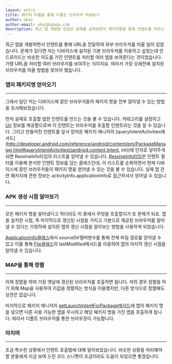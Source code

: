 ```yaml
---
layout: entry
title: 패키지 이름을 통해 디폴트 브라우저 띄워보기
author: akaz
author-email: akaz@spoqa.com
description: 최근 앱 개발중 있었던 문제를 살펴보면서 패키지명을 통해 인텐트를 띄우는 방법을 알아봅니다.
---
```


최근 앱을 개발하면서 인텐트를 통해 URL을 전달하여 외부 브라우저를 띄울 일이 있었습니다. 문제가 있다면 저는 디바이스에 설치된 기본 브라우저를 이용하고 싶었는데 안드로이드는 비슷한 의도를 가진 인텐트를 처리할 여러 앱을 보여준다는 것이었습니다. 가령 URL을 처리할 여러 브라우저를 보여주는 식이지요. 따라서 가장 오래전에 설치된 브라우저를 띄울 방법을 찾아야 했습니다.

### 앱의 패키지명 얻어오기
---

그래서 일단 저는 디바이스에 깔린 브라우저들의 패키지 명을 전부 알아낼 수 있는 방법을 조사해보았습니다.

<script src="https://gist.github.com/2724011.js?file=1.java"></script>

먼저 실제로 호출할 법한 인텐트를 만드는 것을 볼 수 있습니다. 카테고리를 설정하고 [Uri](http://developer.android.com/reference/android/net/Uri.html) 정보를 제공함으로써 이 인텐트는 브라우저를 호출할 인텐트라는 것을 알 수 있습니다. 그리고 만들어진 인텐트를 앞서 얻어온 패키지 매니저의 [queryIntentActivities매서드](http://developer.android.com/reference/android/content/pm/PackageManager.html#queryIntentActivities\(android.content.Intent, int\))에 인자로 넣어주게 되면 ResolveInfo타입의 리스트를 얻어낼 수 있습니다. [ResolveInfo타입](http://developer.android.com/reference/android/content/pm/ResolveInfo.html)은 인텐트 필터를 이용해 분석한 인텐트 정보를 담는 클래스인데, 이 리스트를 순회하면서 현제 디바이스에 깔린 브라우저들의 패키지 명을 얻어낼 수 있는 것을 볼 수 있습니다. 실제 앱 관련 패키지에 관한 정보는 activityInfo.applicationInfo로 접근하셔서 얻어낼 수 있습니다.

### APK 생성 시점 알아보기
---

모든 패키지 명을 알아냈다고 하더라도 이 중에서 무엇을 호출할지가 또 문제가 되죠. 앱을 설치한 시점, 즉 마지막으로 갱신된 시점을 가지고 기본으로 제공된 브라우저를 알아낼 수 있다는 가정하에 설치된 앱의 갱신 시점을 알아보는 방법을 사용하게 되었습니다.

<script src="https://gist.github.com/2724011.js?file=2.java"></script>

[ApplicationInfo클래스](http://developer.android.com/reference/android/content/pm/ApplicationInfo.html)에서 sourceDir멤버변수를 통해 전체 파일 경로를 얻어낼 수 있고 이를 통해 [File클래스](http://developer.android.com/reference/java/io/File.html)의 lastModified메서드를 이용하여 앱의 마지막 갱신 시점을 알아낼 수 있습니다.

### MAP을 통해 정렬
---

이제 정렬을 하여 가장 옛날에 갱신된 브라우저를 호출하면 됩니다. 저의 경우 정렬을 하기 위해 Map을 사용하여 키값을 정렬하는 방식을 이용했지만, 다른 방식으로 정렬해도 상관은 없습니다.

<script src="https://gist.github.com/2724011.js?file=3.java"></script>

마지막으로 패키지 매니저의 [getLaunchIntentForPackage메서드](http://developer.android.com/reference/android/content/pm/PackageManager.html#getLaunchIntentForPackage\(java.lang.String\))에 앱의 패키지 명을 넣으면 다른 사용 가능한 앱을 무시하고 해당 패키지 명을 가진 앱을 호출하게 됩니다. 따라서 디폴트 브라우저를 통한 브라우징이 가능합니다.

### 마치며
---

조금 특수한 상황에서 인텐트 호출법에 대해 알아보았습니다. 비슷한 상황을 처리해야 할 분들에게 지금 보여 드린 코드 스니펫이 조금이라도 도움이 되었으면 좋겠습니다.